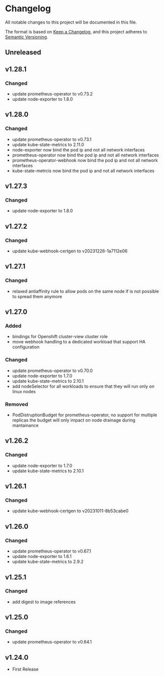 # Changelog

All notable changes to this project will be documented in this file.

The format is based on [Keep a Changelog](https://keepachangelog.com/en/1.0.0/),
and this project adheres to [Semantic Versioning](https://semver.org/spec/v2.0.0.html).

## Unreleased

## v1.28.1

### Changed

- update prometheus-operator to v0.73.2
- update node-exporter to 1.8.0

## v1.28.0

### Changed

- update prometheus-operator to v0.73.1
- update kube-state-metrics to 2.11.0
- node-exporter now bind the pod ip and not all network interfaces
- prometheus-operator now bind the pod ip and not all network interfaces
- prometheus-operator-webhook now bind the pod ip and not all network interfaces
- kube-state-metrcis now bind the pod ip and not all network interfaces

## v1.27.3

### Changed

- update node-exporter to 1.8.0

## v1.27.2

### Changed

- update kube-webhook-certgen to v20231226-1a7112e06

## v1.27.1

### Changed

- relaxed antiaffinity rule to allow pods on the same node if is not possible to spread them anymore

## v1.27.0

### Added

- bindings for Openshift cluster-view cluster role
- move webhook handling to a dedicated workload that support HA configuration

### Changed

- update prometheus-operator to v0.70.0
- update node-exporter to 1.7.0
- update kube-state-metrics to 2.10.1
- add nodeSelector for all workloads to ensure that they will run only on linux nodes

### Removed

- PodDistruptionBudget for prometheus-operator, no support for multiple replicas
	the budget will only impact on node drainage during mantainance

## v1.26.2

### Changed

- update node-exporter to 1.7.0
- update kube-state-metrics to 2.10.1

## v1.26.1

### Changed

- update kube-webhook-certgen to v20231011-8b53cabe0

## v1.26.0

### Changed

- update prometheus-operator to v0.67.1
- update node-exporter to 1.6.1
- update kube-state-metrics to 2.9.2

## v1.25.1

### Changed

- add digest to image references

## v1.25.0

### Changed

- update prometheus-operator to v0.64.1

## v1.24.0

- First Release
